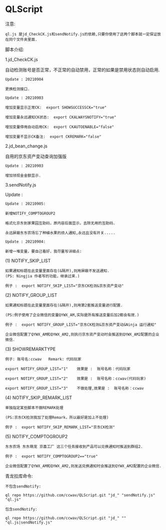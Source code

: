 # QLScript

注意: 

    ql.js 是jd_CheckCK.js和sendNotify.js的依赖,只要你使用了这两个脚本就一定保证放在同个文件夹里面.

脚本介绍:


1.jd_CheckCK.js

自动检测账号是否正常，不正常的自动禁用，正常的如果是禁用状态则自动启用.

	Update : 20210904

	更换检测接口.

	Update : 20210903

	增加变量显示正常CK:  export SHOWSUCCESSCK="true"

	增加变量永远通知CK状态:  export CKALWAYSNOTIFY="true"

	增加变量停用自动启用CK:  export CKAUTOENABLE="false"

	增加变量不显示CK备注:  export CKREMARK="false"



2.jd_bean_change.js

自用的京东资产变动查询加强版

	Update : 20210903

	增加领现金金额显示.


3.sendNotify.js 

Update :

	Update : 20210905:
	
	新增NOTIFY_COMPTOGROUP2
	
	格式化京东到家果园互助码，原内容后面显示，去除无用的互助码.
	
	永远屏蔽东东农场忘了种植水果的烦人通知,永远且没有开关.....

	Update : 20210904:

	新增一堆变量，要自己看好，我尽量写详细点:

(1) NOTIFY_SKIP_LIST

    如果通知标题在此变量里面存在(&隔开),则用屏蔽不发送通知.
	(PS: Ningjia 作者写的功能，继承过来.)
	
    例子 :  export NOTIFY_SKIP_LIST="京东CK检测&京东资产变动"
	
(2) NOTIFY_GROUP_LIST

    如果通知标题在此变量里面存在(&隔开),则用第2套推送变量进行配置.
	
	(PS:例子使用了企业微信的变量QYWX_AM,实际是所有推送变量后加2都会有效.)
	
    例子 :  export NOTIFY_GROUP_LIST="京东CK检测&京东资产变动&Ninja 运行通知"
	
	企业微信配置了QYWX_AM和QYWX_AM2,则执行京东资产变动时会推送到QYWX_AM2配置的企业微信.
	
(3) SHOWREMARKTYPE

	例子: 账号名:ccwav   Remark: 代码玩家
	
	export NOTIFY_GROUP_LIST="1"    效果是 :  账号名称：代码玩家
	
    export NOTIFY_GROUP_LIST="2"    效果是 :  账号名称：ccwav(代码玩家)
	
    export NOTIFY_GROUP_LIST="3"    不做处理,效果是 :  账号名称：ccwav      
	
(4) NOTIFY_SKIP_REMARK_LIST 

	单独指定某些脚本不做REMARK处理
	
	(PS:京东CK检测我加了处理Remark，所以最好是加上不处理)
	
	例子 :  export NOTIFY_SKIP_REMARK_LIST="京东CK检测"  

(5) NOTIFY_COMPTOGROUP2

	东东农场 东东萌宠 京喜工厂 这三个任务接收到产品可以兑换通知时推送到群组2.
	
	例子 :  export NOTIFY_COMPTOGROUP2=="true"
	
	企业微信配置了QYWX_AM和QYWX_AM2,则发送兑换通知时会推送到QYWX_AM2配置的企业微信.
	

青龙拉库命令:

	不包含sendNotify:

	ql repo https://github.com/ccwav/QLScript.git "jd_" "sendNotify.js" "ql.js"

	包含sendNotify:

	ql repo https://github.com/ccwav/QLScript.git "jd_" "" "ql.js|sendNotify.js"
